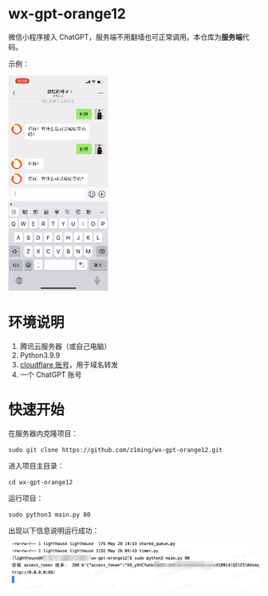 # wx-gpt-orange12

微信小程序接入 ChatGPT，服务端不用翻墙也可正常调用。本仓库为**服务端**代码。

示例：

![gif](./gif-demo.gif)

# 环境说明

1. 腾讯云服务器（或自己电脑）
2. Python3.9.9
3. [cloudflare 账号](https://dash.cloudflare.com/login)，用于域名转发
4. 一个 ChatGPT 账号

# 快速开始

在服务器内克隆项目：

`sudo git clone https://github.com/z1ming/wx-gpt-orange12.git`

进入项目主目录：

`cd wx-gpt-orange12`

运行项目：

`sudo python3 main.py 80`

出现以下信息说明运行成功：

![run](./run.jpg)
